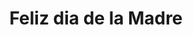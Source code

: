 ---
offer_id: 1
title: Feliz dia de la Madre
coverImage: /upload/Entradas.jpg
description_offers:
  - lang_offer: es
content_offer: Por el dia de la madre no te puedes perder las mejores ofertas
expiration_date: 2025-05-31T05:00:00.000Z
discount: 25%
tags:
  - tag: Oferta del Mes
---